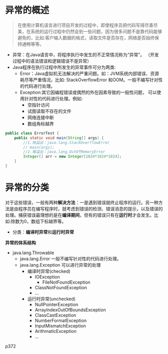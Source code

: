 # 异常的概述

> 在使用计算机语言进行项目开发的过程中，即使程序员把代码写得尽善尽美，在系统的运行过程中仍然会到一些问题，因为很多问题不是靠代码能够避免的，比如:客户输入数据的格式，读取文件是否存在，网络是否始终保持通畅等等。

* 异常：在Java语言中，将程序执行中发生的不正常情况称为“异常”。
  （开发过程中的语法错误和逻辑错误不是异常）
* Java程序在执行过程中所发生的异常事件可分为两类:
  * Error：Java虛拟机无法解决的严重问题。如：JVM系统内部错误、资源耗尽等严重情况。比如: StackOverflowError 和OOM。一般不编写针对性的代码进行处理。
  * Exception:其它因编程错误或偶然的外在因素导致的一般性问题， 可以使用针对性的代码进行处理。例如:
    * 空指针访问
    * 试图读取不存在的文件
    * 网络连接中断
    * 数组角标越界

```java
public class ErrorTest {
	public static void main(String[] args) {
		//1.栈溢出：java.lang.StackOverflowError
        // main(args);
		//2.堆溢出：java.lang.OutOfMemoryError 
		Integer[] arr = new Integer[1024*1024*1024];
	}
}
```



# 异常的分类

​	对于这些错误，一般有两种**解决方法**：一是遇到错误就终止程序的运行。另一种方法是由程序员在编写程序时，就考虑到错误的检测、错误消息的提示，以及错误的处理。
​	捕获错误最理想的是在**编译期间**，但有的错误只有在**运行时**才会发生。比如:除数为0，数组下标越界等。

* 分类：**编译时异常**和**运行时异常**

**异常的体系结构**

* java.lang.Throwable
  * java.lang.Error 一般不编写针对性的代码进行处理。
  * java.lang.Exception 可以进行异常的处理
    * 编译时异常(checked)
      * IOException
        * FileNotFoundException
      * ClassNotFoundException
      * ...
    * 运行时异常(unchecked)
      * NullPointerException
      * ArrayIndexOutOfBoundsException
      * ClassCastException
      * NumberFormatException
      * InputMismatchException
      * ArithmaticException
      * ...

p372